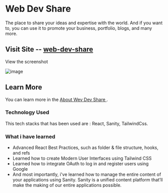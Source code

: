 # Web Dev Share

The place to share your ideas and expertise with the world. And if you want to, you can use it to promote your business, portfolio, blogs, and many more.


## Visit Site -- [web-dev-share](https://web-dev-share.netlify.app/)

View the screenshot

![image](https://user-images.githubusercontent.com/86593756/208970758-9d364b57-86a4-4721-859c-748a94a4bd98.png)


## Learn More

You can learn more in the [About Wev Dev Share ](https://web-dev-share.netlify.app/).


### Technology Used

This tech stacks that has been used are : React, Sanity, TailwindCss.

### What i have learned

- Advanced React Best Practices, such as folder & file structure, hooks, and refs
- Learned how to create Modern User Interfaces using Tailwind CSS
- Learned how to integrate OAuth to log in and register users using Google
- And most importantly, i've learned how to manage the entire content of your applications using Sanity. Sanity is a unified content platform that’ll make the making of our entire applications possible.


